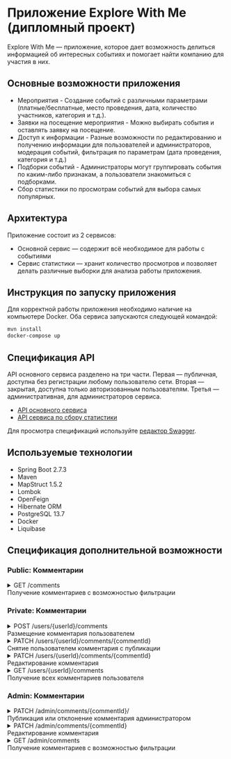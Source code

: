 # Приложение Explore With Me (дипломный проект)

Explore With Me — приложение, которое дает возможность делиться информацией об интересных событиях и помогает найти компанию для участия в них.

## Основные возможности приложения

* Мероприятия - Создание событий с различными параметрами (платные/бесплатные, место проведения, дата, количество участников, категория и т.д.).
* Заявки на посещение мероприятия - Можно выбирать события и оставлять заявку на посещение.
* Доступ к информации - Разные возможности по редактированию и получению информации для пользователей и администраторов, модерация событий, фильтрация по параметрам (дата проведения, категория и т.д.)
* Подборки событий - Администраторы могут группировать события по каким-либо признакам, а пользователи знакомиться с подборками.
* Сбор статистики по просмотрам событий для выбора самых популярных.

## Архитектура

Приложение состоит из 2 сервисов:

* Основной сервис — содержит всё необходимое для работы с событиями
* Сервис статистики — хранит количество просмотров и позволяет делать различные выборки для анализа работы приложения.

## Инструкция по запуску приложения
Для корректной работы приложения необходимо наличие на компьютере Docker. Оба сервиса запускаются следующей командой:

```Bash
mvn install
docker-compose up
```

## Спецификация API

API основного сервиса разделено на три части. Первая — публичная, доступна без регистрации любому пользователю сети. Вторая — закрытая, доступна только авторизованным пользователям. Третья — административная, для администраторов сервиса.

- [API основного сервиса](https://github.com/AlexMaxpower/java-explore-with-me/blob/main/ewm-main-service-spec.json)
- [API сервиса по сбору статистики](https://github.com/AlexMaxpower/java-explore-with-me/blob/main/ewm-stats-service-spec.json)

Для просмотра спецификаций используйте [редактор Swagger](https://editor-next.swagger.io/).

## Используемые технологии

* Spring Boot 2.7.3
* Maven
* MapStruct 1.5.2
* Lombok
* OpenFeign
* Hibernate ORM
* PostgreSQL 13.7
* Docker
* Liquibase

## Спецификация дополнительной возможности
### Public: Комментарии

<details>
  <summary> GET /comments <br />
     Получение комментариев с возможностью фильтрации
</summary>

* это публичный эндпоинт, соответственно в выдаче должны быть только опубликованные
комментарии
* текстовый поиск должен быть без учета регистра букв
* сортировка должна быть по времени создания комментария

```
    text – для поиска в комментариях
    events – список идентификаторов событий, для которых будет вестись поиск комментариев
    rangeStart – поиск только начиная с этого времени размещения комментария
    rangeEnd – поиск комментариев, размещенных не позднее этого времени
    from - количество комментариев, которые нужно пропустить для формирования текущего набора
    size – количество комментариев в наборе
```
</details>

### Private: Комментарии
<details>
  <summary> POST /users/{userId}/comments <br />
     Размещение комментария пользователем
</summary>
Пример запроса:

```json
{
  "text": "Новый комментарий на событие",
  "event": 1
}
```
Пример ответа:
```json
{
"id": 1,
"text": "Новый комментарий на событие",
"created": "2022-10-15 07:56:45",
"status": "PENDING",
"event": 1,
"commentator": 1
}
```
</details>  
<details>
  <summary> PATCH /users/{userId}/comments/{commentId} <br />
     Снятие пользователем комментария с публикации
</summary>
Пример запроса:

```json
{
"status": "CANCELED"
}
```

Пример ответа:

```json
{
 "id": 1,
 "text": "Новый комментарий на событие",
 "created": "2022-10-15 07:51:36",
 "status": "CANCELED",
 "event": 1,
 "commentator": 1
}
```
</details> 
<details>
  <summary> PATCH /users/{userId}/comments/{commentId} <br />
     Редактирование комментария
</summary>
Пример запроса:

```json
{
 "text": "Отредактированный комментарий"
}
```
</details> 
<details>
  <summary> GET /users/{userId}/comments <br />
     Получение всех комментариев пользователя
</summary>
</details> 

### Admin: Комментарии
<details>
  <summary> PATCH /admin/comments/{commentId}/ <br />
     Публикация или отклонение комментария администратором
</summary>
Пример запроса:

```json
{
  "status": "CONFIRMED"
}
```
Пример запроса:

```json
{
  "status": "REJECTED"
}
```
Пример ответа:
```json
{
"id": 1,
"text": "Новый комментарий на событие",
"created": "2022-10-15 08:56:36",
"status": "CONFIRMED",
"event": 1,
"commentator": 1
}
```
</details>
<details>
  <summary> PATCH /admin/comments/{commentId} <br />
     Редактирование комментария
</summary>
Пример запроса:

```json
{
 "text": "Отредактированный администратором комментарий"
}
```
</details>
<details>
  <summary> GET /admin/comments <br />
     Получение комментариев с возможностью фильтрации
</summary>

```
text – для поиска в комментариях
events – список идентификаторов событий, для которых будет вестись поиск комментариев
rangeStart – поиск только начиная с этого времени размещения комментария
rangeEnd – поиск комментариев, размещенных не позднее этого времени
status – получение комментариев с определенным статусом
from - количество комментариев, которые нужно пропустить для формирования текущего набора
size – количество комментариев в набор
```
</details>
